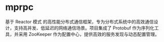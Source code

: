 # mprpc
基于 Reactor 模式 的高性能分布式通信框架，专为分布式系统中的高效通信设计，支持高并发、低延迟的网络通信场景。项目集成了 Protobuf 作为序列化工具，并采用 ZooKeeper 作为配置中心，提供高效的服务发现与动态配置管理。
